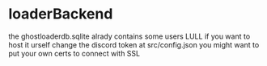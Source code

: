 # loaderBackend
the ghostloaderdb.sqlite alrady contains some users LULL
if you want to host it urself change the discord token at src/config.json
you might want to put your own certs to connect with SSL
